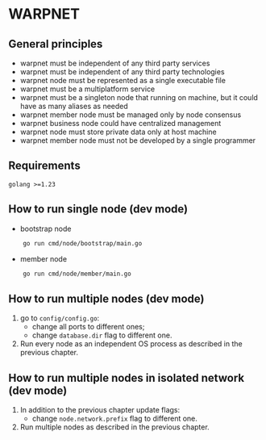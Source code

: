 # WARPNET
## General principles
- warpnet must be independent of any third party services
- warpnet must be independent of any third party technologies
- warpnet node must be represented as a single executable file
- warpnet must be a multiplatform service
- warpnet must be a singleton node that running on machine, but it could have as many aliases as needed
- warpnet member node must be managed only by node consensus
- warpnet business node could have centralized management
- warpnet node must store private data only at host machine
- warpnet member node must not be developed by a single programmer
## Requirements
    golang >=1.23

## How to run single node (dev mode)
- bootstrap node
```bash 
    go run cmd/node/bootstrap/main.go
```
- member node
```bash 
    go run cmd/node/member/main.go
```

## How to run multiple nodes (dev mode)
1. go to `config/config.go`:
   - change all ports to different ones;
   - change `database.dir` flag to different one.
2. Run every node as an independent OS process
   as described in the previous chapter.

## How to run multiple nodes in isolated network (dev mode)
1. In addition to the previous chapter update flags:
    - change `node.network.prefix` flag to different one.
2. Run multiple nodes as described in the previous chapter.

